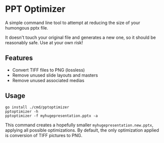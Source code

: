 
# PPT Optimizer

A simple command line tool to attempt at reducing the size of your humongous pptx file.

It doesn't touch your original file and generates a new one, so it should be reasonably safe. Use at your own risk!

## Features

- Convert TIFF files to PNG (lossless)
- Remove unused slide layouts and masters
- Remove unused associated medias

## Usage

    go install ./cmd/pptoptimizer
    pptoptimizer -h
    pptoptimizer -f myhugepresentation.pptx -a

This command creates a hopefully smaller `myhugepresentation.new.pptx`, applying all possible optimizations.
By default, the only optimization applied is conversion of TIFF pictures to PNG.
